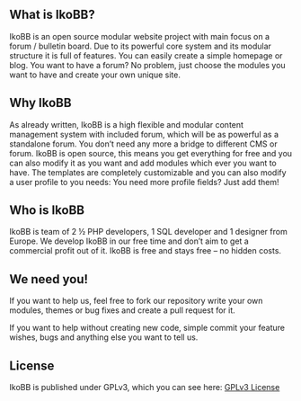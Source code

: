 ## What is IkoBB? ##
IkoBB is an open source modular website project with main focus on a forum / bulletin board. Due to its powerful core system and its modular structure it is full of features. You can easily create a simple homepage or blog. You want to have a forum? No problem, just choose the modules you want to have and create your own unique site.

## Why IkoBB ##
As already written, IkoBB is a high flexible and modular content management system with included forum, which will be as powerful as a standalone forum. You don’t need any more a bridge to different CMS or forum. IkoBB is open source, this means you get everything for free and you can also modify it as you want and add modules which ever you want to have.
The templates are completely customizable and you can also modify a user profile to you needs: You need more profile fields? Just add them!

## Who is IkoBB ##
IkoBB is team of 2 ½ PHP developers, 1 SQL developer and 1 designer from Europe. We develop IkoBB in our free time and don’t aim to get a commercial profit out of it. IkoBB is free and stays free – no hidden costs.


## We need you! ##
If you want to help us, feel free to fork our repository write your own modules, themes or bug fixes and create a pull 
request for it.
 
If you want to help without creating new code, simple commit your feature wishes, bugs and anything else you want to 
tell us.


## License ##
IkoBB is published under GPLv3, which you can see here: [GPLv3 License](LICENSE)